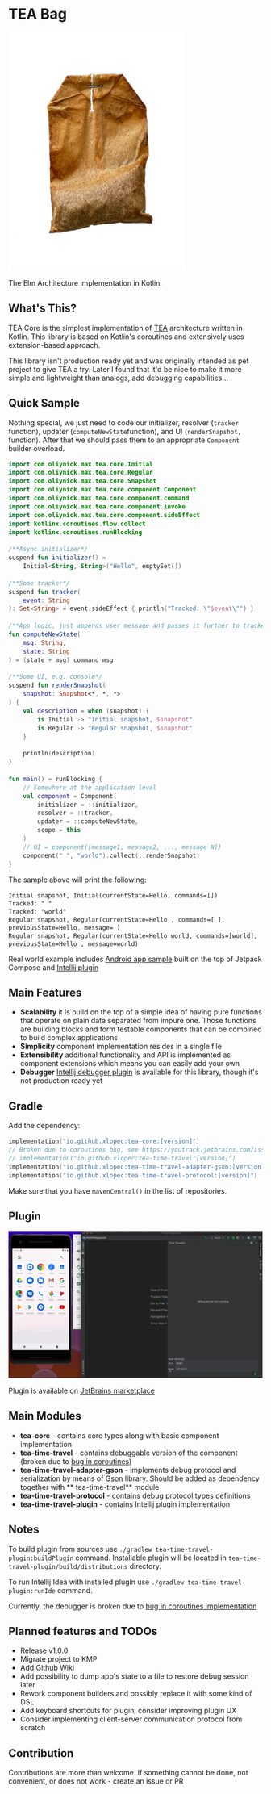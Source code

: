 # TEA Bag

<p align="left">
  <img alt="Tea Bag Logo" width="350px" src="res/tea-bag-logo.png">
</p>

The Elm Architecture implementation in Kotlin.

## What's This?

TEA Core is the simplest implementation of [TEA](https://guide.elm-lang.org/architecture/)
architecture written in Kotlin. This library is based on Kotlin's coroutines and extensively uses
extension-based approach.

This library isn't production ready yet and was originally intended as pet project to give TEA a
try. Later I found that it'd be nice to make it more simple and lightweight than analogs, add
debugging capabilities...

## Quick Sample

Nothing special, we just need to code our initializer, resolver (`tracker` function),
updater (`computeNewState`function), and UI (`renderSnapshot,` function). After that we should pass
them to an appropriate `Component` builder overload.

```kotlin
import com.oliynick.max.tea.core.Initial
import com.oliynick.max.tea.core.Regular
import com.oliynick.max.tea.core.Snapshot
import com.oliynick.max.tea.core.component.Component
import com.oliynick.max.tea.core.component.command
import com.oliynick.max.tea.core.component.invoke
import com.oliynick.max.tea.core.component.sideEffect
import kotlinx.coroutines.flow.collect
import kotlinx.coroutines.runBlocking

/**Async initializer*/
suspend fun initializer() =
    Initial<String, String>("Hello", emptySet())

/**Some tracker*/
suspend fun tracker(
    event: String
): Set<String> = event.sideEffect { println("Tracked: \"$event\"") }

/**App logic, just appends user message and passes it further to tracker*/
fun computeNewState(
    msg: String,
    state: String
) = (state + msg) command msg

/**Some UI, e.g. console*/
suspend fun renderSnapshot(
    snapshot: Snapshot<*, *, *>
) {
    val description = when (snapshot) {
        is Initial -> "Initial snapshot, $snapshot"
        is Regular -> "Regular snapshot, $snapshot"
    }

    println(description)
}

fun main() = runBlocking {
    // Somewhere at the application level
    val component = Component(
        initializer = ::initializer,
        resolver = ::tracker,
        updater = ::computeNewState,
        scope = this
    )
    // UI = component([message1, message2, ..., message N])
    component(" ", "world").collect(::renderSnapshot)
}
```

The sample above will print the following:

```text
Initial snapshot, Initial(currentState=Hello, commands=[])
Tracked: " "
Tracked: "world"
Regular snapshot, Regular(currentState=Hello , commands=[ ], previousState=Hello, message= )
Regular snapshot, Regular(currentState=Hello world, commands=[world], previousState=Hello , message=world)
```

Real world example includes [Android app sample](https://github.com/Xlopec/Tea-bag/tree/master/app)
built on the top of Jetpack Compose and
[Intellij plugin](https://github.com/Xlopec/Tea-bag/tree/master/tea-time-travel-plugin)

## Main Features

- **Scalability** it is build on the top of a simple idea of having pure functions that operate on
  plain data separated from impure one. Those functions are building blocks and form testable
  components that can be combined to build complex applications
- **Simplicity** component implementation resides in a single file
- **Extensibility** additional functionality and API is implemented as component extensions which
  means you can easily add your own
- **Debugger** [Intellij debugger plugin](https://plugins.jetbrains.com/plugin/14254-time-travel-debugger)
  is available for this library, though it's not production ready yet

## Gradle

Add the dependency:

```kotlin
implementation("io.github.xlopec:tea-core:[version]")
// Broken due to coroutines bug, see https://youtrack.jetbrains.com/issue/KT-47195
// implementation("io.github.xlopec:tea-time-travel:[version]")
implementation("io.github.xlopec:tea-time-travel-adapter-gson:[version]")
implementation("io.github.xlopec:tea-time-travel-protocol:[version]")
```

Make sure that you have `mavenCentral()` in the list of repositories.

## Plugin

<p align="center">
  <img alt="Demo" src="res/demo.gif">
</p>

Plugin is available on [JetBrains marketplace](https://plugins.jetbrains.com/plugin/14254-time-travel-debugger)

## Main Modules

- **tea-core** - contains core types along with basic component implementation
- **tea-time-travel** - contains debuggable version of the component (broken due
  to [bug in coroutines](https://youtrack.jetbrains.com/issue/KT-47195))
- **tea-time-travel-adapter-gson** - implements debug protocol and serialization by means
  of [Gson](https://github.com/google/gson) library. Should be added as dependency together with **
  tea-time-travel** module
- **tea-time-travel-protocol** - contains debug protocol types definitions
- **tea-time-travel-plugin** - contains Intellij plugin implementation

## Notes

To build plugin from sources use ```./gradlew tea-time-travel-plugin:buildPlugin``` command.
Installable plugin will be located in ```tea-time-travel-plugin/build/distributions``` directory.

To run Intellij Idea with installed plugin use ```./gradlew tea-time-travel-plugin:runIde```
command.

Currently, the debugger is broken due
to [bug in coroutines implementation](https://youtrack.jetbrains.com/issue/KT-47195)

## Planned features and TODOs

- Release v1.0.0
- Migrate project to KMP
- Add Github Wiki
- Add possibility to dump app's state to a file to restore debug session later
- Rework component builders and possibly replace it with some kind of DSL
- Add keyboard shortcuts for plugin, consider improving plugin UX
- Consider implementing client-server communication protocol from scratch

## Contribution

Contributions are more than welcome. If something cannot be done, not convenient, or does not work -
create an issue or PR  